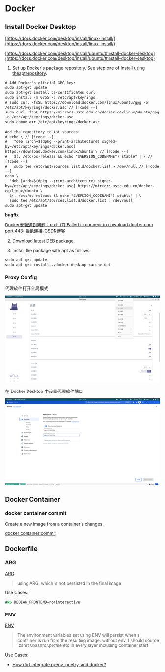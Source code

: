 # Docker

## Install Docker Desktop

[https://docs.docker.com/desktop/install/linux-install/](https://docs.docker.com/desktop/install/linux-install/)

[https://docs.docker.com/desktop/install/ubuntu/#install-docker-desktop](https://docs.docker.com/desktop/install/ubuntu/#install-docker-desktop)

1. Set up Docker's package repository. See step one of [Install using theaptrepository](https://docs.docker.com/engine/install/ubuntu/#install-using-the-repository).

```shell
# Add Docker's official GPG key:
sudo apt-get update
sudo apt-get install ca-certificates curl
sudo install -m 0755 -d /etc/apt/keyrings
# sudo curl -fsSL https://download.docker.com/linux/ubuntu/gpg -o /etc/apt/keyrings/docker.asc // [!code --]
sudo curl -fsSL https://mirrors.ustc.edu.cn/docker-ce/linux/ubuntu/gpg -o /etc/apt/keyrings/docker.asc
sudo chmod a+r /etc/apt/keyrings/docker.asc

Add the repository to Apt sources:
# echo \ // [!code --]
#   "deb [arch=$(dpkg --print-architecture) signed-by=/etc/apt/keyrings/docker.asc] https://download.docker.com/linux/ubuntu \ // [!code --]
#   $(. /etc/os-release && echo "$VERSION_CODENAME") stable" | \ // [!code --]
#   sudo tee /etc/apt/sources.list.d/docker.list > /dev/null // [!code --]
echo \
  "deb [arch=$(dpkg --print-architecture) signed-by=/etc/apt/keyrings/docker.asc] https://mirrors.ustc.edu.cn/docker-ce/linux/ubuntu \
  $(. /etc/os-release && echo "$VERSION_CODENAME") stable" | \
  sudo tee /etc/apt/sources.list.d/docker.list > /dev/null
sudo apt-get update
```

**bugfix**

[Docker安装遇到问题：curl: (7) Failed to connect to download.docker.com port 443: 拒绝连接-CSDN博客](https://blog.csdn.net/Fengdf666/article/details/140221138)

2. Download [latest DEB package](https://desktop.docker.com/linux/main/amd64/docker-desktop-amd64.deb?utm_source=docker&utm_medium=webreferral&utm_campaign=docs-driven-download-linux-amd64&_gl=1*1bdcvx9*_gcl_aw*R0NMLjE3MjI2NTQzODYuRUFJYUlRb2JDaE1JM2NLTDB1dlhod01WM2x3UEFoMTlhQUNLRUFBWUFTQUFFZ0kxQWZEX0J3RQ..*_gcl_au*MTA5NDI0NzA4NC4xNzIyNjA0OTYx*_ga*OTY4MDY2MzUzLjE3MjI2MDQ5NjE.*_ga_XJWPQMJYHQ*MTcyMjY2Njc4OC40LjEuMTcyMjY2ODk2MS41OS4wLjA.).

3. Install the package with apt as follows:

```shell
sudo apt-get update
sudo apt-get install ./docker-desktop-<arch>.deb
```

### Proxy Config

代理软件打开全局模式

![clash-proxy.png](./docker/clash-proxy.png)

在 Docker Desktop 中设置代理软件端口

![docker-proxy.png](./docker/docker-proxy.png)

## Docker Container

### docker container commit

Create a new image from a container's changes.

[docker container commit](https://docs.docker.com/reference/cli/docker/container/commit/)

## Dockerfile

### ARG

[ARG](https://docs.docker.com/reference/dockerfile/#arg)

> using ARG, which is not persisted in the final image

Use Cases:

```Dockerfile
ARG DEBIAN_FRONTEND=noninteractive
```

### ENV

[ENV](https://docs.docker.com/reference/dockerfile/#env)

> The environment variables set using ENV will persist when a container is run from the resulting image. 
without env, I should source .zshrc/.bashrc/.profile etc in every layer including container start

Use Cases:

- [How do I integrate pyenv, poetry, and docker?](https://stackoverflow.com/questions/65768775/how-do-i-integrate-pyenv-poetry-and-docker)
